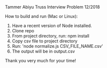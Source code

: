 Tammer Abiyu
Truss Interview Problem
12/2018

How to build and run (Mac or Linux):
1. Have a recent version of Node installed.
2. Clone repo
3. From project directory, run: npm install
4. Copy csv file to project directory
5. Run: 'node normalize.js CSV_FILE_NAME.csv'
6. The output will be in output.csv

Thank you very much for your time!
